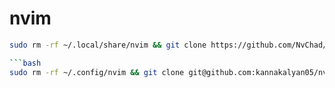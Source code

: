 # nvim
```bash
sudo rm -rf ~/.local/share/nvim && git clone https://github.com/NvChad/NvChad ~/.config/nvim --depth 1

```bash
sudo rm -rf ~/.config/nvim && git clone git@github.com:kannakalyan05/nvim.git ~/.config
